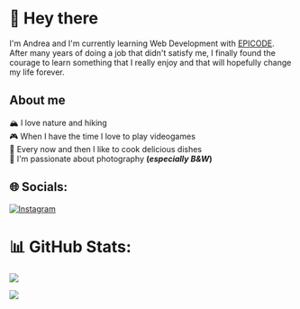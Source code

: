 # 👋 Hey there
I'm Andrea and I'm currently learning Web Development with [EPICODE](https://epicode.com/it/). After many years of doing a job that didn't satisfy me, I finally found the courage to learn something that I really enjoy and that will hopefully change my life forever.

## About me
🏔️ I love nature and hiking<br>
🎮 When I have the time I love to play videogames<br>
🍳 Every now and then I like to cook delicious dishes<br>
📸 I'm passionate about photography **(_especially B&W_)**<br>

## 🌐 Socials:
[![Instagram](https://img.shields.io/badge/Instagram-%23E4405F.svg?logo=Instagram&logoColor=white)](https://instagram.com/andr_jpeg) 

# 📊 GitHub Stats:
![](https://github-readme-stats.vercel.app/api/top-langs/?username=samspi-tech&theme=dark&hide_border=false&include_all_commits=false&count_private=false&layout=compact)

![](https://www.codewars.com/users/samspi-tech/badges/small)

<!-- Proudly created with GPRM ( https://gprm.itsvg.in ) -->
